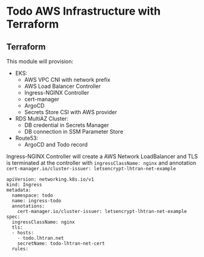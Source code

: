 # Todo AWS Infrastructure with Terraform

## Terraform
This module will provision:
- EKS:
  - AWS VPC CNI with network prefix
  - AWS Load Balancer Controller
  - Ingress-NGINX Controller
  - cert-manager
  - ArgoCD
  - Secrets Store CSI with AWS provider
- RDS MultiAZ Cluster:
  - DB credential in Secrets Manager
  - DB connection in SSM Parameter Store
- Route53:
  - ArgoCD and Todo record

Ingress-NGINX Controller will create a AWS Network LoadBalancer and TLS is terminated at the controller with `ingressClassName: nginx` and annotation `cert-manager.io/cluster-issuer: letsencrypt-lhtran-net-example`
```
apiVersion: networking.k8s.io/v1
kind: Ingress
metadata:
  namespace: todo
  name: ingress-todo
  annotations:
    cert-manager.io/cluster-issuer: letsencrypt-lhtran-net-example
spec:
  ingressClassName: nginx
  tls:
  - hosts:
    - todo.lhtran.net
    secretName: todo-lhtran-net-cert
  rules:
```